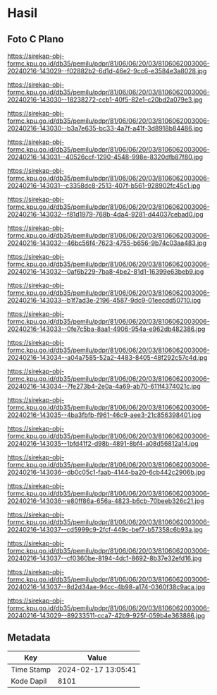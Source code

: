 # Hasil

## Foto C Plano

https://sirekap-obj-formc.kpu.go.id/db35/pemilu/pdpr/81/06/06/20/03/8106062003006-20240216-143029--f02882b2-6d1d-46e2-9cc6-e3584e3a8028.jpg

https://sirekap-obj-formc.kpu.go.id/db35/pemilu/pdpr/81/06/06/20/03/8106062003006-20240216-143030--18238272-ccb1-40f5-82e1-c20bd2a079e3.jpg

https://sirekap-obj-formc.kpu.go.id/db35/pemilu/pdpr/81/06/06/20/03/8106062003006-20240216-143030--b3a7e635-bc33-4a7f-a41f-3d8918b84486.jpg

https://sirekap-obj-formc.kpu.go.id/db35/pemilu/pdpr/81/06/06/20/03/8106062003006-20240216-143031--40526ccf-1290-4548-998e-8320dfb87f80.jpg

https://sirekap-obj-formc.kpu.go.id/db35/pemilu/pdpr/81/06/06/20/03/8106062003006-20240216-143031--c3358dc8-2513-407f-b561-928902fc45c1.jpg

https://sirekap-obj-formc.kpu.go.id/db35/pemilu/pdpr/81/06/06/20/03/8106062003006-20240216-143032--f81d1979-768b-4da4-9281-d44037cebad0.jpg

https://sirekap-obj-formc.kpu.go.id/db35/pemilu/pdpr/81/06/06/20/03/8106062003006-20240216-143032--46bc56f4-7623-4755-b656-9b74c03aa483.jpg

https://sirekap-obj-formc.kpu.go.id/db35/pemilu/pdpr/81/06/06/20/03/8106062003006-20240216-143032--0af6b229-7ba8-4be2-81d1-16399e63beb9.jpg

https://sirekap-obj-formc.kpu.go.id/db35/pemilu/pdpr/81/06/06/20/03/8106062003006-20240216-143033--b1f7ad3e-2196-4587-9dc9-01eecdd50710.jpg

https://sirekap-obj-formc.kpu.go.id/db35/pemilu/pdpr/81/06/06/20/03/8106062003006-20240216-143033--0fe7c5ba-8aa1-4906-954a-e962db482386.jpg

https://sirekap-obj-formc.kpu.go.id/db35/pemilu/pdpr/81/06/06/20/03/8106062003006-20240216-143034--a04a7585-52a2-4483-8405-48f292c57c4d.jpg

https://sirekap-obj-formc.kpu.go.id/db35/pemilu/pdpr/81/06/06/20/03/8106062003006-20240216-143034--7fe273b4-2e0a-4a69-ab70-611f4374021c.jpg

https://sirekap-obj-formc.kpu.go.id/db35/pemilu/pdpr/81/06/06/20/03/8106062003006-20240216-143035--4ba3fbfb-f961-46c9-aee3-21c856398401.jpg

https://sirekap-obj-formc.kpu.go.id/db35/pemilu/pdpr/81/06/06/20/03/8106062003006-20240216-143035--1bfd41f2-d98b-4891-8bf4-a08d56812a14.jpg

https://sirekap-obj-formc.kpu.go.id/db35/pemilu/pdpr/81/06/06/20/03/8106062003006-20240216-143036--db0c05c1-faab-4144-ba20-6cb442c2906b.jpg

https://sirekap-obj-formc.kpu.go.id/db35/pemilu/pdpr/81/06/06/20/03/8106062003006-20240216-143036--e80ff86a-656a-4823-b6cb-70beeb326c21.jpg

https://sirekap-obj-formc.kpu.go.id/db35/pemilu/pdpr/81/06/06/20/03/8106062003006-20240216-143037--cd5999c9-2fcf-449c-bef7-b57358c6b93a.jpg

https://sirekap-obj-formc.kpu.go.id/db35/pemilu/pdpr/81/06/06/20/03/8106062003006-20240216-143037--cf0360be-8194-4dc1-8692-8b37e32efd16.jpg

https://sirekap-obj-formc.kpu.go.id/db35/pemilu/pdpr/81/06/06/20/03/8106062003006-20240216-143037--8d2d34ae-94cc-4b98-a174-0360f38c9aca.jpg

https://sirekap-obj-formc.kpu.go.id/db35/pemilu/pdpr/81/06/06/20/03/8106062003006-20240216-143029--89233511-cca7-42b9-925f-059b4e363886.jpg


## Metadata

| Key        | Value               |
| ---------- | ------------------- |
| Time Stamp | 2024-02-17 13:05:41 |
| Kode Dapil | 8101                |



